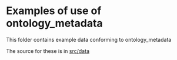 # Examples of use of ontology_metadata

This folder contains example data conforming to ontology_metadata

The source for these is in [src/data](../src/data/examples)